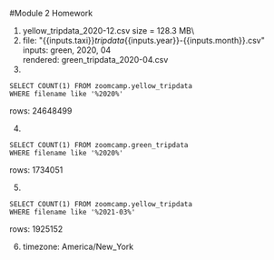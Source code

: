 #Module 2 Homework

1. yellow_tripdata_2020-12.csv size = 128.3 MB\
2. file: "{{inputs.taxi}}_tripdata_{{inputs.year}}-{{inputs.month}}.csv"\
    inputs: green, 2020, 04\
    rendered: green_tripdata_2020-04.csv
3. 
```
SELECT COUNT(1) FROM zoomcamp.yellow_tripdata
WHERE filename like '%2020%'
```
rows: 24648499

4. 
```
SELECT COUNT(1) FROM zoomcamp.green_tripdata
WHERE filename like '%2020%'
```
rows: 1734051

5. 
```
SELECT COUNT(1) FROM zoomcamp.yellow_tripdata
WHERE filename like '%2021-03%'
```
rows: 1925152

6. timezone: America/New_York